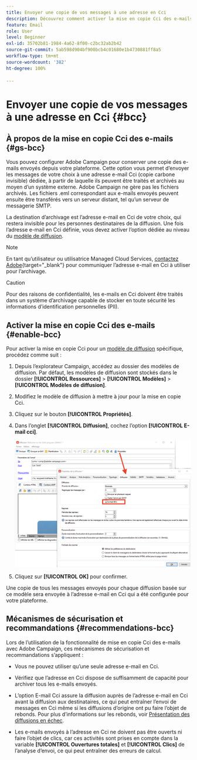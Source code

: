 ```yaml
---
title: Envoyer une copie de vos messages à une adresse en Cci
description: Découvrez comment activer la mise en copie Cci des e-mails dans Adobe Campaign
feature: Email
role: User
level: Beginner
exl-id: 35702b81-1984-4a62-8f00-c2bc32ab2b42
source-git-commit: 5ab598d904bf900bcb4c01680e1b4730881ff8a5
workflow-type: tm+mt
source-wordcount: '382'
ht-degree: 100%

---
```


# Envoyer une copie de vos messages à une adresse en Cci {#bcc}

<!--
>[!NOTE]
>
>This capability is available starting Campaign v8.3. To check your version, refer to [this section](../start/compatibility-matrix.md#how-to-check-your-campaign-version-and-buildversion)-->

## À propos de la mise en copie Cci des e-mails {#gs-bcc}

Vous pouvez configurer Adobe Campaign pour conserver une copie des e-mails envoyés depuis votre plateforme. Cette option vous permet d’envoyer les messages de votre choix à une adresse e-mail Cci (copie carbone invisible) dédiée, à partir de laquelle ils peuvent être traités et archivés au moyen d’un système externe.
Adobe Campaign ne gère pas les fichiers archivés. Les fichiers .eml correspondant aux e-mails envoyés peuvent ensuite être transférés vers un serveur distant, tel qu’un serveur de messagerie SMTP.

La destination d’archivage est l’adresse e-mail en Cci de votre choix, qui restera invisible pour les personnes destinataires de la diffusion. Une fois l’adresse e-mail en Cci définie, vous devez activer l’option dédiée au niveau du [modèle de diffusion](create-templates.md).

>[!NOTE]
>
>En tant qu’utilisateur ou utilisatrice Managed Cloud Services, [contactez Adobe](../start/campaign-faq.md#support){target="_blank"} pour communiquer l’adresse e-mail en Cci à utiliser pour l’archivage.

>[!CAUTION]
>
>Pour des raisons de confidentialité, les e-mails en Cci doivent être traités dans un système d’archivage capable de stocker en toute sécurité les informations d’identification personnelles (PII).


## Activer la mise en copie Cci des e-mails {#enable-bcc}

Pour activer la mise en copie Cci pour un [modèle de diffusion](create-templates.md) spécifique, procédez comme suit :

1. Depuis l’explorateur Campaign, accédez au dossier des modèles de diffusion. Par défaut, les modèles de diffusion sont stockés dans le dossier **[!UICONTROL Ressources]** > **[!UICONTROL Modèles]** > **[!UICONTROL Modèles de diffusion]**.
1. Modifiez le modèle de diffusion à mettre à jour pour la mise en copie Cci.
1. Cliquez sur le bouton **[!UICONTROL Propriétés]**.
1. Dans l’onglet **[!UICONTROL Diffusion]**, cochez l’option **[!UICONTROL E-mail cci]**.

   ![](assets/email-bcc.png)

1. Cliquez sur **[!UICONTROL OK]** pour confirmer.

Une copie de tous les messages envoyés pour chaque diffusion basée sur ce modèle sera envoyée à l’adresse e-mail en Cci qui a été configurée pour votre plateforme.

## Mécanismes de sécurisation et recommandations {#recommendations-bcc}

Lors de l’utilisation de la fonctionnalité de mise en copie Cci des e-mails avec Adobe Campaign, ces mécanismes de sécurisation et recommandations s’appliquent :

* Vous ne pouvez utiliser qu’une seule adresse e-mail en Cci.

* Vérifiez que l’adresse en Cci dispose de suffisamment de capacité pour archiver tous les e-mails envoyés.

* L’option E-mail Cci <!--with Enhanced MTA--> assure la diffusion auprès de l’adresse e-mail en Cci avant la diffusion aux destinataires, ce qui peut entraîner l’envoi de messages en Cci même si les diffusions d’origine ont pu faire l’objet de rebonds. Pour plus d’informations sur les rebonds, voir [Présentation des diffusions en échec](delivery-failures.md).

* Les e-mails envoyés à l’adresse en Cci ne doivent pas être ouverts ni faire l’objet de clics, car ces activités sont prises en compte dans la variable **[!UICONTROL Ouvertures totales]** et **[!UICONTROL Clics]** de l’analyse d’envoi, ce qui peut entraîner des erreurs de calcul.

<!--Only successfully sent emails are taken in account, bounces are not.-->
